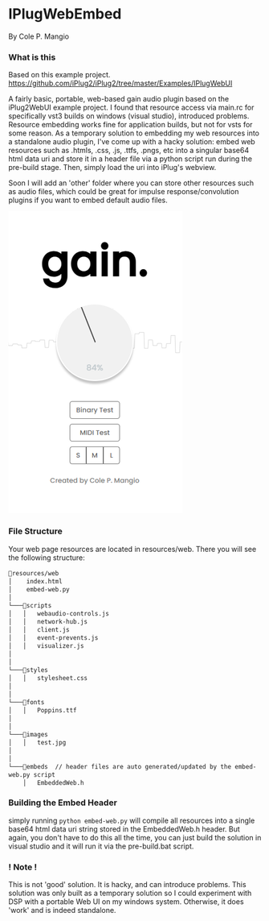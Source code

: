 # IPlugWebEmbed
By Cole P. Mangio

### What is this
Based on this example project.
https://github.com/iPlug2/iPlug2/tree/master/Examples/IPlugWebUI

A fairly basic, portable, web-based gain audio plugin based on the iPlug2WebUI example project. I found that resource access via main.rc for specifically vst3 builds on windows (visual studio), introduced problems. 
Resource embedding works fine for application builds, but not for vsts for some reason. As a temporary solution to embedding my web resources into a standalone
audio plugin, I've come up with a hacky solution: embed web resources such as .htmls, .css, .js, .ttfs, .pngs, etc into a singular base64 html data uri and store it in a header file via a python script run during the pre-build stage. Then, simply load the uri into iPlug's webview. 

Soon I will add an 'other' folder where you can store other resources such as audio files, which could be
great for impulse response/convolution plugins if you want to embed default audio files. 

![image info](./gain.PNG)

### File Structure
Your web page resources are located in resources/web. There you will see the following structure: <br>
```
📁resources/web
│    index.html
│    embed-web.py
│
└───📁scripts
│   │   webaudio-controls.js
│   │   network-hub.js
│   │   client.js
│   │   event-prevents.js
│   │   visualizer.js
│   
│   
└───📁styles
│   │   stylesheet.css
│   
│   
└───📁fonts
│   │   Poppins.ttf
│   
│      
└───📁images
│   │   test.jpg
│     
│      
└───📁embeds  // header files are auto generated/updated by the embed-web.py script 
    │   EmbeddedWeb.h
```

### Building the Embed Header
simply running ``` python embed-web.py ``` will compile all resources into a single base64 html data uri string stored in the EmbeddedWeb.h header. But again, you don't have to do this all the time, you can just build the solution in visual studio and it will run it via the pre-build.bat script.

### ! Note !
This is not 'good' solution. It is hacky, and can introduce problems. This solution was only built as a temporary solution so I could experiment with DSP with a portable Web UI on my windows system. Otherwise, it does 'work' and is indeed standalone.
